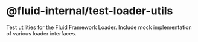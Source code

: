 # @fluid-internal/test-loader-utils

Test utilities for the Fluid Framework Loader.  Include mock implementation of various loader interfaces.

